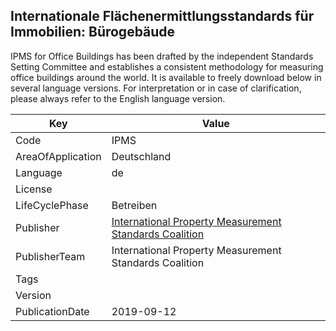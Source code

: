 ## Internationale Flächenermittlungsstandards für Immobilien: Bürogebäude
IPMS for Office Buildings has been drafted by the independent Standards Setting Committee and establishes a consistent methodology for measuring office buildings around the world. It is available to freely download below in several language versions. For interpretation or in case of clarification, please always refer to the English language version.

Key | Value |
--|--|
Code | IPMS |  
AreaOfApplication | Deutschland |  
Language | de |  
License |  |  
LifeCyclePhase | Betreiben |  
Publisher | [International Property Measurement Standards Coalition](https://ipmsc.org/standards/) |  
PublisherTeam | International Property Measurement Standards Coalition |  
Tags |  |  
Version |  |  
PublicationDate | 2019-09-12 |  
